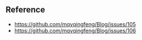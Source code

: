 ## Reference
- https://github.com/mqyqingfeng/Blog/issues/105
- https://github.com/mqyqingfeng/Blog/issues/106
